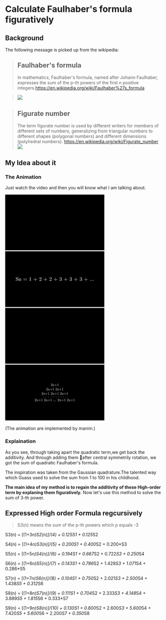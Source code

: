 # Calculate Faulhaber's formula figuratively

## Background   
The following message is picked up from the wikipedia:
> ## Faulhaber's formula
>In mathematics, Faulhaber's formula, named after Johann Faulhaber, expresses the sum of the p-th powers of the first n positive integers.https://en.wikipedia.org/wiki/Faulhaber%27s_formula

>![](https://wikimedia.org/api/rest_v1/media/math/render/svg/cdfa28bc350e73f808fc51da16d427df1a45fd28)

> ## Figurate number
>The term figurate number is used by different writers for members of different sets of numbers, generalizing from triangular numbers to different shapes (polygonal numbers) and different dimensions (polyhedral numbers). https://en.wikipedia.org/wiki/Figurate_number
![](https://upload.wikimedia.org/wikipedia/commons/thumb/2/26/Nicomachus_theorem_3D.svg/220px-Nicomachus_theorem_3D.svg.png)
## My Idea about it
### The Animation

Just watch the video and then you will know what I am talking about.

![](Pictures/First.gif)
![](Pictures/Second.gif)
![](Pictures/Third.gif)
![](Pictures/Forth.gif)

(The animation are implemented by manim.)

### Explaination
As you see, through taking apart the quadratic term,we get back the additivity. And through adding them after central symmetrily rotation, we got the sum of quadratic Faulhaber's formula.

The inspiration was taken from the Gaussian quadrature.The talented way which Guass used to solve the sum from 1 to 100 in his childhood.

**The main idea of my method is to regain the additivity of these High-order term by explaning them figuratively.** Now let's use this method to solve the sum of 3-th power.


## Expressed High order Formula regcursively
> S3(n) means the sum of the p-th powers which p equals -3

S3(n) = [(1+3*n)*S2(n)]/(4) + 0.125*S1 + 0.125*S2

S4(n) = [(1+4*n)*S3(n)]/(5) + 0.200*S1 + 0.400*S2 + 0.200*S3

S5(n) = [(1+5*n)*S4(n)]/(6) + 0.194*S1 + 0.667*S2 + 0.722*S3 + 0.250*S4

S6(n) = [(1+6*n)*S5(n)]/(7) + 0.143*S1 + 0.786*S2 + 1.429*S3 + 1.071*S4 + 0.286*S5

S7(n) = [(1+7*n)*S6(n)]/(8) + 0.104*S1 + 0.750*S2 + 2.021*S3 + 2.500*S4 + 1.438*S5 + 0.312*S6

S8(n) = [(1+8*n)*S7(n)]/(9) + 0.111*S1 + 0.704*S2 + 2.333*S3 + 4.148*S4 + 3.889*S5 + 1.815*S6 + 0.333*S7

S9(n) = [(1+9*n)*S8(n)]/(10) + 0.130*S1 + 0.800*S2 + 2.600*S3 + 5.600*S4 + 7.420*S5 + 5.600*S6 + 2.200*S7 + 0.350*S8
